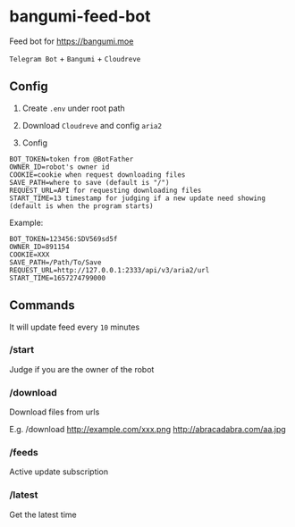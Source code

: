 # bangumi-feed-bot

Feed bot for <https://bangumi.moe>

`Telegram Bot` + `Bangumi` + `Cloudreve`

## Config

1. Create `.env` under root path

2. Download `Cloudreve` and config `aria2`

3. Config

```
BOT_TOKEN=token from @BotFather
OWNER_ID=robot's owner id
COOKIE=cookie when request downloading files
SAVE_PATH=where to save (default is "/")
REQUEST_URL=API for requesting downloading files
START_TIME=13 timestamp for judging if a new update need showing (default is when the program starts)
```

Example:

```
BOT_TOKEN=123456:SDV569sd5f
OWNER_ID=891154
COOKIE=XXX
SAVE_PATH=/Path/To/Save
REQUEST_URL=http://127.0.0.1:2333/api/v3/aria2/url
START_TIME=1657274799000
```

## Commands

It will update feed every `10` minutes

### /start

Judge if you are the owner of the robot

### /download

Download files from urls

E.g. /download http://example.com/xxx.png http://abracadabra.com/aa.jpg

### /feeds

Active update subscription

### /latest

Get the latest time
